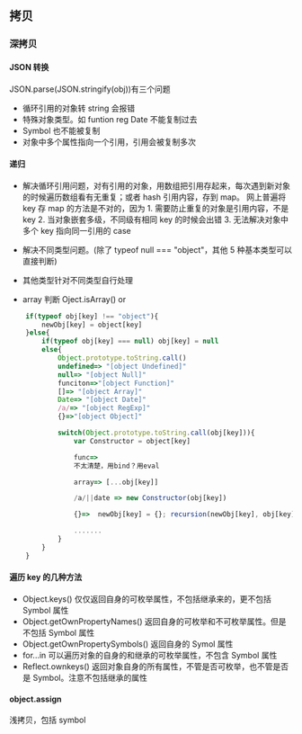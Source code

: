 ## 拷贝

### 深拷贝

#### JSON 转换

JSON.parse(JSON.stringify(obj))有三个问题

- 循环引用的对象转 string 会报错
- 特殊对象类型。如 funtion reg Date 不能复制过去
- Symbol 也不能被复制
- 对象中多个属性指向一个引用，引用会被复制多次

#### 递归

- 解决循环引用问题，对有引用的对象，用数组把引用存起来，每次遇到新对象的时候遍历数组看有无重复；或者 hash 引用内容，存到 map。 网上普遍将 key 存 map 的方法是不对的，因为 1. 需要防止重复的对象是引用内容，不是 key 2. 当对象嵌套多级，不同级有相同 key 的时候会出错 3. 无法解决对象中多个 key 指向同一引用的 case
- 解决不同类型问题。(除了 typeof null === "object"，其他 5 种基本类型可以直接判断)
- 其他类型针对不同类型自行处理

- array 判断 Oject.isArray() or

```javascript
    if(typeof obj[key] !== "object"){
        newObj[key] = object[key]
    }else{
        if(typeof obj[key] === null) obj[key] = null
        else{
            Object.prototype.toString.call()
            undefined=> "[object Undefined]"
            null=> "[object Null]"
            funciton=>"[object Function]"
            []=> "[object Array]"
            Date=> "[object Date]"
            /a/=> "[object RegExp]"
            {}=>"[object Object]"

            switch(Object.prototype.toString.call(obj[key])){
                var Constructor = object[key]

                func=>
                不太清楚，用bind？用eval

                array=> [...obj[key]]

                /a/||date => new Constructor(obj[key])

                {}=>  newObj[key] = {}; recursion(newObj[key], obj[key])

                .......
            }
        }
    }
```

#### 遍历 key 的几种方法

- Object.keys() 仅仅返回自身的可枚举属性，不包括继承来的，更不包括 Symbol 属性
- Object.getOwnPropertyNames() 返回自身的可枚举和不可枚举属性。但是不包括 Symbol 属性
- Object.getOwnPropertySymbols() 返回自身的 Symol 属性
- for...in 可以遍历对象的自身的和继承的可枚举属性，不包含 Symbol 属性
- Reflect.ownkeys() 返回对象自身的所有属性，不管是否可枚举，也不管是否是 Symbol。注意不包括继承的属性

#### object.assign

浅拷贝，包括 symbol
